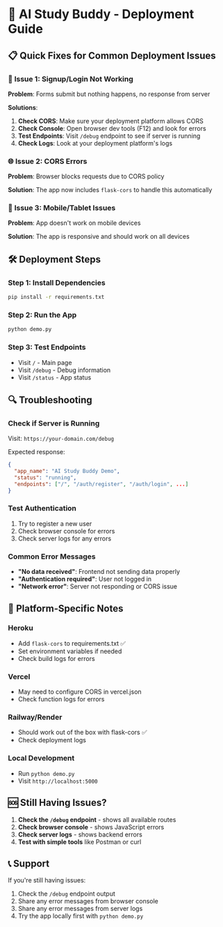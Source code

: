 # 🚀 AI Study Buddy - Deployment Guide

## 📋 **Quick Fixes for Common Deployment Issues**

### 🔧 **Issue 1: Signup/Login Not Working**

**Problem**: Forms submit but nothing happens, no response from server

**Solutions**:
1. **Check CORS**: Make sure your deployment platform allows CORS
2. **Check Console**: Open browser dev tools (F12) and look for errors
3. **Test Endpoints**: Visit `/debug` endpoint to see if server is running
4. **Check Logs**: Look at your deployment platform's logs

### 🌐 **Issue 2: CORS Errors**

**Problem**: Browser blocks requests due to CORS policy

**Solution**: The app now includes `flask-cors` to handle this automatically

### 📱 **Issue 3: Mobile/Tablet Issues**

**Problem**: App doesn't work on mobile devices

**Solution**: The app is responsive and should work on all devices

## 🛠️ **Deployment Steps**

### **Step 1: Install Dependencies**
```bash
pip install -r requirements.txt
```

### **Step 2: Run the App**
```bash
python demo.py
```

### **Step 3: Test Endpoints**
- Visit `/` - Main page
- Visit `/debug` - Debug information
- Visit `/status` - App status

## 🔍 **Troubleshooting**

### **Check if Server is Running**
Visit: `https://your-domain.com/debug`

Expected response:
```json
{
  "app_name": "AI Study Buddy Demo",
  "status": "running",
  "endpoints": ["/", "/auth/register", "/auth/login", ...]
}
```

### **Test Authentication**
1. Try to register a new user
2. Check browser console for errors
3. Check server logs for any errors

### **Common Error Messages**

- **"No data received"**: Frontend not sending data properly
- **"Authentication required"**: User not logged in
- **"Network error"**: Server not responding or CORS issue

## 📱 **Platform-Specific Notes**

### **Heroku**
- Add `flask-cors` to requirements.txt ✅
- Set environment variables if needed
- Check build logs for errors

### **Vercel**
- May need to configure CORS in vercel.json
- Check function logs for errors

### **Railway/Render**
- Should work out of the box with flask-cors ✅
- Check deployment logs

### **Local Development**
- Run `python demo.py`
- Visit `http://localhost:5000`

## 🆘 **Still Having Issues?**

1. **Check the `/debug` endpoint** - shows all available routes
2. **Check browser console** - shows JavaScript errors
3. **Check server logs** - shows backend errors
4. **Test with simple tools** like Postman or curl

## 📞 **Support**

If you're still having issues:
1. Check the `/debug` endpoint output
2. Share any error messages from browser console
3. Share any error messages from server logs
4. Try the app locally first with `python demo.py`
